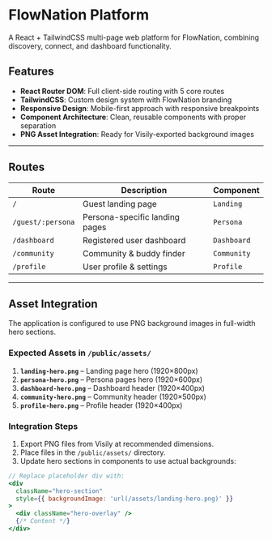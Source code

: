 # FlowNation Platform

A React + TailwindCSS multi-page web platform for FlowNation, combining discovery, connect, and dashboard functionality.

## Features

- **React Router DOM**: Full client-side routing with 5 core routes  
- **TailwindCSS**: Custom design system with FlowNation branding  
- **Responsive Design**: Mobile-first approach with responsive breakpoints  
- **Component Architecture**: Clean, reusable components with proper separation  
- **PNG Asset Integration**: Ready for Visily-exported background images  

---

## Routes

| Route | Description | Component |
|-------|-------------|-----------|
| `/` | Guest landing page | `Landing` |
| `/guest/:persona` | Persona-specific landing pages | `Persona` |
| `/dashboard` | Registered user dashboard | `Dashboard` |
| `/community` | Community & buddy finder | `Community` |
| `/profile` | User profile & settings | `Profile` |

---

## Asset Integration

The application is configured to use PNG background images in full-width hero sections.

### Expected Assets in `/public/assets/`

1. **`landing-hero.png`** – Landing page hero (1920×800px)  
2. **`persona-hero.png`** – Persona pages hero (1920×600px)  
3. **`dashboard-hero.png`** – Dashboard header (1920×400px)  
4. **`community-hero.png`** – Community header (1920×500px)  
5. **`profile-hero.png`** – Profile header (1920×400px)  

### Integration Steps

1. Export PNG files from Visily at recommended dimensions.  
2. Place files in the `/public/assets/` directory.  
3. Update hero sections in components to use actual backgrounds:

```jsx
// Replace placeholder div with:
<div 
  className="hero-section"
  style={{ backgroundImage: 'url(/assets/landing-hero.png)' }}
>
  <div className="hero-overlay" />
  {/* Content */}
</div>

